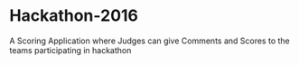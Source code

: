 # Hackathon-2016
A Scoring Application where Judges can give Comments and Scores to the teams  participating in hackathon
